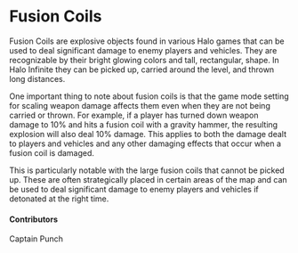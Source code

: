 # Fusion Coils

Fusion Coils are explosive objects found in various Halo games that can be used to deal significant damage to enemy players and vehicles. They are recognizable by their bright glowing colors and tall, rectangular, shape. In Halo Infinite they can be picked up, carried around the level, and thrown long distances.

One important thing to note about fusion coils is that the game mode setting for scaling weapon damage affects them even when they are not being carried or thrown. For example, if a player has turned down weapon damage to 10% and hits a fusion coil with a gravity hammer, the resulting explosion will also deal 10% damage. This applies to both the damage dealt to players and vehicles and any other damaging effects that occur when a fusion coil is damaged.

This is particularly notable with the large fusion coils that cannot be picked up. These are often strategically placed in certain areas of the map and can be used to deal significant damage to enemy players and vehicles if detonated at the right time.

#### Contributors
Captain Punch